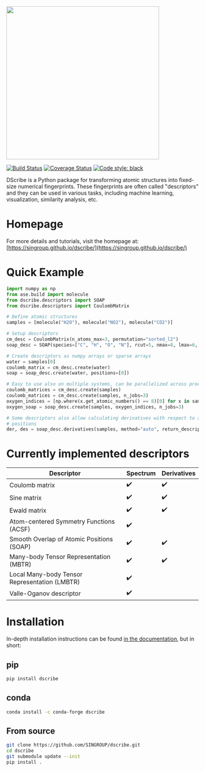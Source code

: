 <img src="https://raw.githubusercontent.com/SINGROUP/dscribe/master/logo/dscribe_logo.png" width="400">

[![Build Status](https://dev.azure.com/laurihimanen/DScribe%20CI/_apis/build/status/SINGROUP.dscribe?branchName=master)](https://dev.azure.com/laurihimanen/DScribe%20CI/_build/latest?definitionId=1&branchName=master)
[![Coverage Status](https://coveralls.io/repos/github/SINGROUP/dscribe/badge.svg?branch=master)](https://coveralls.io/github/SINGROUP/dscribe?branch=master)
[![Code style: black](https://img.shields.io/badge/code%20style-black-000000.svg)](https://github.com/psf/black)

DScribe is a Python package for transforming atomic structures into fixed-size
numerical fingerprints. These fingerprints are often called "descriptors" and
they can be used in various tasks, including machine learning, visualization,
similarity analysis, etc.

# Homepage
For more details and tutorials, visit the homepage at:
[https://singroup.github.io/dscribe/](https://singroup.github.io/dscribe/)

# Quick Example
```python
import numpy as np
from ase.build import molecule
from dscribe.descriptors import SOAP
from dscribe.descriptors import CoulombMatrix

# Define atomic structures
samples = [molecule("H2O"), molecule("NO2"), molecule("CO2")]

# Setup descriptors
cm_desc = CoulombMatrix(n_atoms_max=3, permutation="sorted_l2")
soap_desc = SOAP(species=["C", "H", "O", "N"], rcut=5, nmax=8, lmax=6, crossover=True)

# Create descriptors as numpy arrays or sparse arrays
water = samples[0]
coulomb_matrix = cm_desc.create(water)
soap = soap_desc.create(water, positions=[0])

# Easy to use also on multiple systems, can be parallelized across processes
coulomb_matrices = cm_desc.create(samples)
coulomb_matrices = cm_desc.create(samples, n_jobs=3)
oxygen_indices = [np.where(x.get_atomic_numbers() == 8)[0] for x in samples]
oxygen_soap = soap_desc.create(samples, oxygen_indices, n_jobs=3)

# Some descriptors also allow calculating derivatives with respect to atomic
# positions
der, des = soap_desc.derivatives(samples, method="auto", return_descriptor=True)
```

# Currently implemented descriptors
 | Descriptor                                    |  Spectrum | Derivatives |
 |-----------------------------------------------|-----|-------|
 | Coulomb matrix                                | :heavy_check_mark: | :heavy_check_mark: |
 | Sine matrix                                   | :heavy_check_mark: | :heavy_check_mark: |
 | Ewald matrix                                  | :heavy_check_mark: | :heavy_check_mark: |
 | Atom-centered Symmetry Functions (ACSF)       | :heavy_check_mark: | |
 | Smooth Overlap of Atomic Positions (SOAP)     | :heavy_check_mark: | :heavy_check_mark: |
 | Many-body Tensor Representation (MBTR)        | :heavy_check_mark: | :heavy_check_mark: |
 | Local Many-body Tensor Representation (LMBTR) | :heavy_check_mark: | |
 | Valle-Oganov descriptor                       | :heavy_check_mark: | |

# Installation
In-depth installation instructions can be found [in the
documentation](https://singroup.github.io/dscribe/latest/install.html), but in
short:

## pip
```sh
pip install dscribe
```

## conda
```sh
conda install -c conda-forge dscribe
```

## From source
```sh
git clone https://github.com/SINGROUP/dscribe.git
cd dscribe
git submodule update --init
pip install .
```
